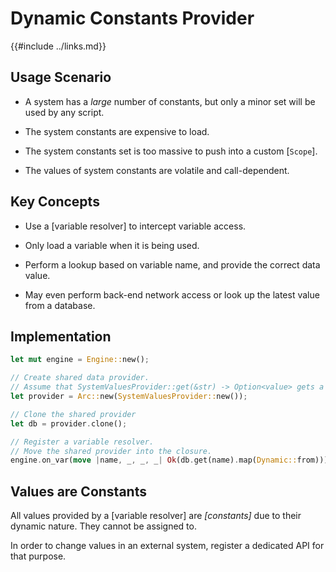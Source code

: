Dynamic Constants Provider
=========================

{{#include ../links.md}}


Usage Scenario
--------------

* A system has a _large_ number of constants, but only a minor set will be used by any script.

* The system constants are expensive to load.

* The system constants set is too massive to push into a custom [`Scope`].

* The values of system constants are volatile and call-dependent.


Key Concepts
------------

* Use a [variable resolver] to intercept variable access.

* Only load a variable when it is being used.

* Perform a lookup based on variable name, and provide the correct data value.

* May even perform back-end network access or look up the latest value from a database.


Implementation
--------------

```rust no_run
let mut engine = Engine::new();

// Create shared data provider.
// Assume that SystemValuesProvider::get(&str) -> Option<value> gets a value.
let provider = Arc::new(SystemValuesProvider::new());

// Clone the shared provider
let db = provider.clone();

// Register a variable resolver.
// Move the shared provider into the closure.
engine.on_var(move |name, _, _, _| Ok(db.get(name).map(Dynamic::from)));
```


Values are Constants
--------------------

All values provided by a [variable resolver] are _[constants]_ due to their dynamic nature.
They cannot be assigned to.

In order to change values in an external system, register a dedicated API for that purpose.
